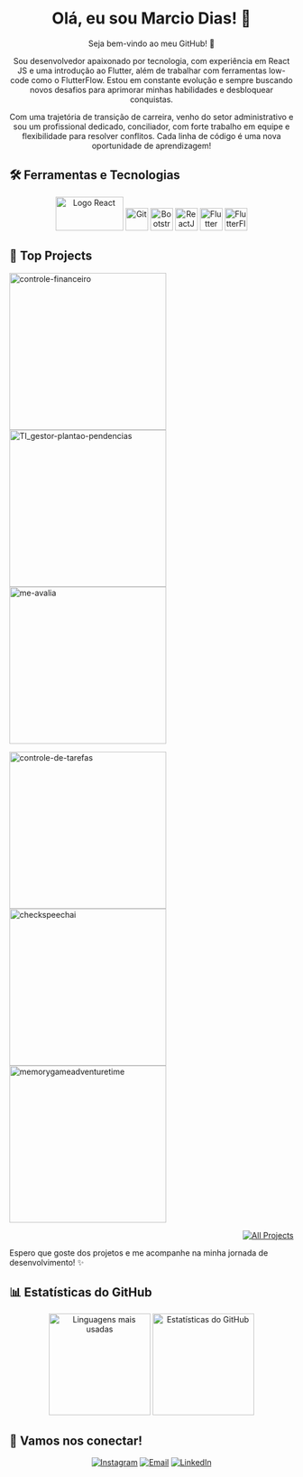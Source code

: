 <div align="center">
  <h1>Olá, eu sou <strong>Marcio Dias</strong>! 👋</h1>
  <p>Seja bem-vindo ao meu GitHub! 🚀</p>

  <p>Sou desenvolvedor apaixonado por tecnologia, com experiência em React JS e uma introdução ao Flutter, além de trabalhar com ferramentas low-code como o FlutterFlow. Estou em constante evolução e sempre buscando novos desafios para aprimorar minhas habilidades e desbloquear conquistas.</p>

  <p>Com uma trajetória de transição de carreira, venho do setor administrativo e sou um profissional dedicado, conciliador, com forte trabalho em equipe e flexibilidade para resolver conflitos. Cada linha de código é uma nova oportunidade de aprendizagem!</p>
</div>

## 🛠 Ferramentas e Tecnologias

<div align="center">
  <img src="https://encrypted-tbn0.gstatic.com/images?q=tbn:ANd9GcQF8l32-gmw-7zYX-rB9VRoJVcrmlHHgD_tEg&usqp=CAU" width="120" height="60" alt="Logo React"/>
  <img src="https://cdn.jsdelivr.net/gh/devicons/devicon/icons/git/git-original.svg" width="40" height="40" alt="Git"/>
  <img src="https://cdn.iconscout.com/icon/free/png-256/bootstrap-6-1175203.png" width="40" height="40" alt="Bootstrap"/>
  <img src="https://upload.wikimedia.org/wikipedia/commons/1/17/React_logo.svg" width="40" height="40" alt="ReactJS"/>
  <img src="https://upload.wikimedia.org/wikipedia/commons/0/0f/Flutter_logo_2023.svg" width="40" height="40" alt="Flutter"/>
  <img src="https://upload.wikimedia.org/wikipedia/commons/8/8c/FlutterFlow_logo.svg" width="40" height="40" alt="FlutterFlow"/>
</div>

## 🧩 Top Projects
<p>
  <a href="https://controle-financeiro-pessoal-simples.netlify.app/">
    <img width="278" src="https://denvercoder1-github-readme-stats.vercel.app/api/pin/?username=MarcioBADias&repo=controle-financeiro&theme=dark&bg_color=0D1017&title_color=E8EDF3&hide_border=false&icon_color=E8EDF3&show_icons=false&border_radius=0" alt="controle-financeiro">
  </a>
  <a href="https://ti-plantao.netlify.app/">
    <img width="278" src="https://denvercoder1-github-readme-stats.vercel.app/api/pin/?username=MarcioBADias&repo=TI_gestor-plantao-pendencias&theme=dark&bg_color=0D1017&title_color=E8EDF3&hide_border=false&icon_color=E8EDF3&show_icons=false&border_radius=0" alt="TI_gestor-plantao-pendencias">
  </a>
  <a href="https://meu-catalogo-de-filmes.netlify.app/">
    <img width="278" src="https://denvercoder1-github-readme-stats.vercel.app/api/pin/?username=MarcioBADias&repo=me-avalia&theme=dark&bg_color=0D1017&title_color=E8EDF3&hide_border=false&icon_color=E8EDF3&show_icons=false&border_radius=0" alt="me-avalia">
  </a>
</p>
<p>
  <a href="https://controle-de-tarefas.netlify.app/">
    <img width="278" src="https://denvercoder1-github-readme-stats.vercel.app/api/pin/?username=MarcioBADias&repo=controle-de-tarefas&theme=dark&bg_color=0D1017&title_color=E8EDF3&hide_border=false&icon_color=E8EDF3&show_icons=false&border_radius=0" alt="controle-de-tarefas">
  </a>
  <a href="https://checkspeechai.netlify.app/">
    <img width="278" src="https://denvercoder1-github-readme-stats.vercel.app/api/pin/?username=MarcioBADias&repo=checkspeechai&theme=dark&bg_color=0D1017&title_color=E8EDF3&hide_border=false&icon_color=E8EDF3&show_icons=false&border_radius=0" alt="checkspeechai">
  </a>
  <a href="https://memorygameadventuretime.netlify.app/">
    <img width="278" src="https://denvercoder1-github-readme-stats.vercel.app/api/pin/?username=MarcioBADias&repo=memorygameadventuretime&theme=dark&bg_color=0D1017&title_color=E8EDF3&hide_border=false&icon_color=E8EDF3&show_icons=false&border_radius=0" alt="memorygameadventuretime">
  </a>
</p>

<p align="right">
  <a href="https://github.com/MarcioBADias?tab=repositories">
    <img alt="All Projects" src="https://img.shields.io/badge/All%20Projects-05122A?style=flat-square">
  </a>
</p>

Espero que goste dos projetos e me acompanhe na minha jornada de desenvolvimento! ✨


## 📊 Estatísticas do GitHub

<div align="center">
  <img height="180em" src="https://github-readme-stats.vercel.app/api/top-langs/?username=MarcioBADias&layout=compact&langs_count=7&theme=dracula" alt="Linguagens mais usadas"/>
  <img height="180em" src="https://github-readme-stats.vercel.app/api?username=MarcioBADias&show_icons=true&theme=dracula&include_all_commits=true&count_private=true" alt="Estatísticas do GitHub"/>
</div>

## 📱 Vamos nos conectar!

<div align="center">
  <a href="https://instagram.com/marcio_nr" target="_blank"><img src="https://img.shields.io/badge/-Instagram-%23E4405F?style=for-the-badge&logo=instagram&logoColor=white" target="_blank" alt="Instagram"></a>
  <a href="mailto:marcio.b.a.dias@gmail.com"><img src="https://img.shields.io/badge/Gmail-D14836?style=for-the-badge&logo=gmail&logoColor=white" target="_blank" alt="Email"></a>
  <a href="https://www.linkedin.com/in/marcio-breno-augusto-dias-23a84ab4" target="_blank"><img src="https://img.shields.io/badge/-LinkedIn-%230077B5?style=for-the-badge&logo=linkedin&logoColor=white" target="_blank" alt="LinkedIn"></a>
</div>

